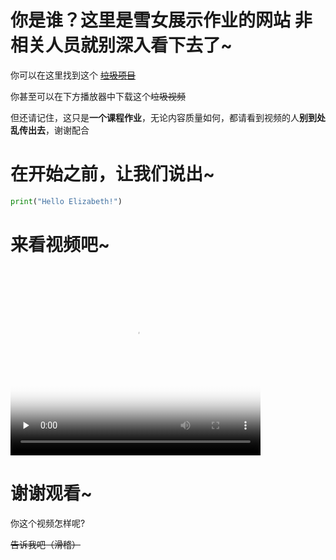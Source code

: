 # 你是谁？这里是雪女展示作业的网站 非相关人员就别深入看下去了~

你可以在这里找到这个 [~~垃圾项目~~](https://github.com/jnu1906/1205_Rmakedown_demo/edit/gh-pages/index.md)

你甚至可以在下方播放器中下载这个~~垃圾视频~~

但还请记住，这只是**一个课程作业**，无论内容质量如何，都请看到视频的人**别到处乱传出去**，谢谢配合

# 在开始之前，让我们说出~
```py
print("Hello Elizabeth!")
```

# 来看视频吧~ 
<video id="video" controls="" preload="none" poster="menu.png" width='400' height='300'>
      <source id="mp4" src="video01.mp4" type="video/mp4">
</video>

# 谢谢观看~
你这个视频怎样呢?

~~告诉我吧（滑稽）~~

